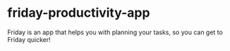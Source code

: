 # friday-productivity-app
Friday is an app that helps you with planning your tasks, so you can get to Friday quicker!
